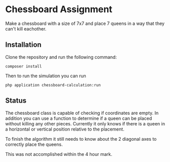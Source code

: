 # Chessboard Assignment

Make a chessboard with a size of 7x7 and place 7 queens in a way that they can't kill eachother.


## Installation

Clone the repository and run the following command:

```
composer install
```

Then to run the simulation you can run 

```
php application chessboard-calculation:run
```

## Status

The chessboard class is capable of checking if coordinates are empty. In addition you can use a function to determine if a queen can be placed without killing any other pieces. Currently it only knows if there is a queen in a horizontal or vertical position relative to the placement.

To finish the algorithm it still needs to know about the 2 diagonal axes to correctly place the queens.

This was not accomplished within the 4 hour mark.
